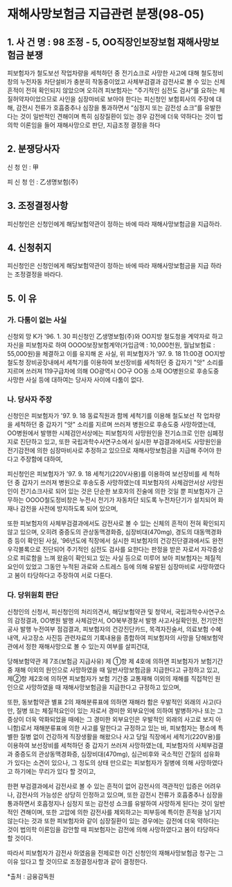 # 재해사망보험금 지급관련 분쟁(98-05)

## 1. 사 건 명 : 98 조정 - 5, OO직장인보장보험 재해사망보험금 분쟁

 피보험자가 철도보선 작업차량을 세척하던 중 전기쇼크로 사망한 사고에 대해 철도정비창의 누전자동 차단설비가 충분히 작동중이었고 사체부검결과 감전사로 볼 수 있는 신체흔적이 전혀 확인되지 않았으며 오히려 피보험자는 “주기적인 심전도 검사”를 요하는 체질허약자이었으므로 사인을 심장마비로 보아야 한다는 피신청인 보험회사의 주장에 대해, 감전시 전류가 호흡중추나 심장을 통과하면서 “심정지 또는 감전성 쇼크”를 유발한다는 것이 일반적인 견해이며 특히 심장질환이 있는 경우 감전에 더욱 약하다는 것이 법의학 이론임을 들어 재해사망으로 판단, 지급조정 결정을 하다



## 2. 분쟁당사자
   신   청  인  :  甲

   피 신 청 인  :  乙생명보험(주)


## 3. 조정결정사항
   피신청인은 신청인에게 해당보험약관이 정하는 바에 따라 재해사망보험금을 지급하라.


## 4. 신청취지
   피신청인은 신청인에게 해당보험약관이 정하는 바에 따라 재해사망보험금을 지급 하라는 조정결정을 바라다.


## 5. 이  유

### 가. 다툼이 없는 사실
신청외 망 K가 '96. 1. 30 피신청인 乙생명보험(주)와 OO지방 철도청을 계약자로 하고 자신을 피보험자로 하여 OOOO보장보험계약(가입금액 : 10,000천원, 월납보험료 : 55,000원)을 체결하고 이를 유지해 온 사실, 위 피보험자가 '97. 9. 18 11:00경 OO지방철도청 장비공장내에서 세척기를 이용하여 보선장비를 세척하던 중 갑자기 "앗" 소리를 지르며 쓰러져 119구급차에 의해 OO광역시 OO구 OO동 소재 OO병원으로 후송도중 사망한 사실 등에 대하여는 당사자 사이에 다툼이 없다.

### 나. 당사자 주장
신청인은 피보험자가 '97. 9. 18 동료직원과 함께 세척기를 이용해 철도보선 작   업차량을 세척하던 중 갑자기 "앗" 소리를 지르며 쓰러져 병원으로 후송도중 사망하였는데, OO병원에서 발행한 시체검안서상에는 피보험자의 사망원인을 전기쇼크로 인한 심폐정지로 진단하고 있고, 또한 국립과학수사연구소에서 실시한 부검결과에서도 사망원인을 전기감전에 의한 심장마비사로 추정하고 있으므로 재해사망보험금을 지급해 주어야 한다고 주장함에 대하여, 

피신청인은 피보험자가 '97. 9. 18 세척기(220V사용)를 이용하여 보선장비를 세   척하던 중 갑자기 쓰러져 병원으로 후송도중 사망하였는데 피보험자의 사체검안서상 사망원인이 전기쇼크사로 되어 있는 것은 단순한 보호자의 진술에 의한 것일 뿐 피보험자가 근무하는 OOOO철도정비창은 누전시 전기가 자동차단 되도록 누전차단기가 설치되어 화재나 감전을 사전에 방지하도록 되어 있으며,

또한 피보험자의 사체부검결과에서도 감전사로 볼 수 있는 신체의 흔적이 전혀 확인되지 않고 있으며, 오히려 중증도의 관상동맥경화증, 심장비대(470mg), 경도의 대동맥경화증 등이 확인된 사실, '96년도에 직장에서 실시한 피보험자의 건강진단결과에서도 완전우각블록으로 진단되어 주기적인 심전도 검사를 요한다는 판정을 받은 자로서 자각증상으로 피로함을 느껴 왔음이 확인되고 있는 사실 등으로 미루어 보아 피보험자는 체질적요인이 있었고 그동안 누적된 과로와 스트레스 등에 의해 유발된 심장마비로 사망하였다고 봄이 타당하다고 주장하여 서로 다툰다.

### 다. 당위원회 판단
신청인의 신청서, 피신청인의 처리의견서, 해당보험약관 및 청약서, 국립과학수사연구소의 감정결과, OO병원 발행 사체검안서, OO북부경찰서 발행 사고사실확인원, 전기안전공사 발행 누전여부 점검결과, 피보험자의 건강진단카드, 목격자진술서, 의료보험 수혜내역, 사고장소 사진등 관련자료의 기록내용을 종합하여 피보험자의 사망을 당해보험약관에서 정한 재해사망으로 볼 수 있는지 여부를 살피건대,
   
당해보험약관 제 7조(보험금 지급사유) 제 ①항 제 4호에 의하면 피보험자가 보험기간중 재해 이외의 원인으로 사망하였을 때 일반사망보험금을 지급한다고 규정하고 있고, 제②항 제2호에 의하면 피보험자가 보험 기간중 교통재해 이외의 재해를 직접적인 원인으로 사망하였을 때 재해사망보험금을 지급한다고 규정하고 있으며,

또한, 동보험약관 별표 2의 재해분류표에 의하면 재해라 함은 우발적인 외래의 사고(다만, 질병 또는 체질적요인이 있는 자로서 경미한 외부요인에 의하여 발병하거나 또는 그 증상이 더욱 악화되었을 때에는 그 경미한 외부요인은 우발적인 외래의 사고로 보지 아니함)로서 재해분류표에 의한 사고를 말한다고 규정하고 있는 바,  피보험자는 평소에 특별한 질병 없이 건강하게 직장생활을 해왔으나 사고 당일 직장에서 세척기(220V용)를 이용하여 보선장비를 세척하던 중 갑자기 쓰러져 사망하였는데, 피보험자의 사체부검결과 중증도의 관상동맥경화증, 심장비대(470mg), 심근비후와 국소적인 간질의 섬유화가 있다는 소견이 있으나, 그 정도의 상태 만으로는 피보험자가 질병에 의해 사망하였다고 하기에는 무리가 있다 할 것이고,

한편 부검결과에서 감전사로 볼 수 있는 흔적이 없어 감전사의 객관적인 입증은 어려우나, 감전사의 가능성은 상당히 인정하고 있으며, 또한 감전시 전류가 호흡중추나 심장을 통과하면서 호흡정지나 심정지 또는 감전성 쇼크를  유발하여 사망하게 된다는 것이 일반적인 견해이며, 또한 고압에 의한 감전사를 제외하고는 피부등에 특이한 흔적을 남기지 않는다는 것과 또한 피보험자와 같이 심장질환이 있는 경우에는 감전에 더욱 약하다는 것이 법의학 이론임을 감안할 때 피보험자는 감전에 의해 사망하였다고 봄이 타당하다 할 것이다.

따라서 피보험자가 감전사 하였음을 전제로한 이건 신청인의 재해사망보험금 청구는 그 이유 있다고 할 것이므로 조정결정사항과 같이 결정한다.

*출처 : 금융감독원
